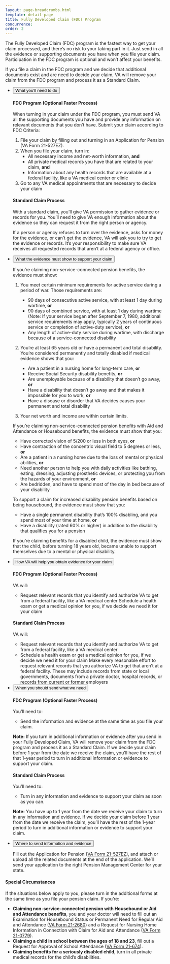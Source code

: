 ```yaml
---
layout: page-breadcrumbs.html
template: detail-page
title: Fully Developed Claim (FDC) Program
concurrence:
order: 2
---
```


<div class="va-introtext">

The Fully Developed Claim (FDC) program is the fastest way to get your claim processed, and there’s no risk to your taking part in it. Just send in all the evidence or supporting documents you have when you file your claim. Participation in the FDC program is optional and won’t affect your benefits.

If you file a claim in the FDC program and we decide that additional documents exist and are need to decide your claim, VA will remove your claim from the FDC program and process it as a Standard Claim.

</div>

<div class="usa-accordion">
<ul class="usa-unstyled-list">
<li>
<button class="usa-button-unstyled usa-accordion-button" aria-controls="need-to-do">What you’ll need to do</button>
<div id="need-to-do" class="usa-accordion-content">

#### FDC Program (Optional Faster Process)

When turning in your claim under the FDC program, you must send VA all the supporting documents you have and provide any information on relevant documents that you don’t have.
Submit your claim according to FDC Criteria:

1. File your claim by filling out and turning in an Application for Pension (VA Form 21-527EZ).
2. When you file your claim, turn in:
    - All necessary income and net-worth information, **and**
    - All private medical records you have that are related to your claim, **and**
    - Information about any health records that are available at a federal facility, like a VA medical center or clinic
3. Go to any VA medical appointments that are necessary to decide your claim

#### Standard Claim Process

With a standard claim, you’ll give VA permission to gather evidence or records for you. You’ll need to give VA enough information about the evidence so they can request it from the right person or agency.

If a person or agency refuses to turn over the evidence, asks for money for the evidence, or can’t get the evidence, VA will ask you to try to get the evidence or records. It’s your responsibility to make sure VA receives all requested records that aren’t at a federal agency or office.

</div>
</li>
<li>
<button class="usa-button-unstyled usa-accordion-button" aria-controls="evidence-must-show">What the evidence must show to support your claim</button>
<div id="evidence-must-show" class="usa-accordion-content">

If you’re claiming non-service-connected pension benefits, the evidence must show:
1. You meet certain minimum requirements for active service during a period of war. Those requirements are:

    - 90 days of consecutive active service, with at least 1 day during wartime, **or**
    - 90 days of combined service, with at least 1 day during wartime
    (Note: If your service began after September 7, 1980, additional service requirements may apply, typically 2 years of continuous service or completion of active-duty service), **or**
    - Any length of active-duty service during wartime, with discharge because of a service-connected disability

2. You’re at least 65 years old or have a permanent and total disability. You’re considered permanently and totally disabled if medical evidence shows that you:

    - Are a patient in a nursing home for long-term care, **or**
    - Receive Social Security disability benefits, **or**
    - Are unemployable because of a disability that doesn’t go away, **or**
    - Have a disability that doesn’t go away and that makes it impossible for you to work, **or**
    - Have a disease or disorder that VA decides causes your permanent and total disability

3. Your net worth and income are within certain limits.

If you’re claiming non-service-connected pension benefits with Aid and Attendance or Housebound benefits, the evidence must show that you:

  - Have corrected vision of 5/200 or less in both eyes, **or**
  - Have contraction of the concentric visual field to 5 degrees or less, **or**
  - Are a patient in a nursing home due to the loss of mental or physical abilities, **or**
  - Need another person to help you with daily activities like bathing, eating, dressing, adjusting prosthetic devices, or protecting you from the hazards of your environment, **or**
  - Are bedridden, and have to spend most of the day in bed because of your disability

To support a claim for increased disability pension benefits based on being housebound, the evidence must show that you:

  - Have a single permanent disability that’s 100% disabling, and you spend most of your time at home, **or**
  - Have a disability (rated 60% or higher) in addition to the disability that qualifies you for a pension

If you’re claiming benefits for a disabled child, the evidence must show that the child, before turning 18 years old, became unable to support themselves due to a mental or physical disability.

</div>
</li>
<li>
<button class="usa-button-unstyled usa-accordion-button" aria-controls="va-will-help">How VA will help you obtain evidence for your claim</button>
<div id="va-will-help" class="usa-accordion-content">

#### FDC Program (Optional Faster Process)

VA will:
- Request relevant records that you identify and authorize VA to get from a federal facility, like a VA medical center
Schedule a health exam or get a medical opinion for you, if we decide we need it for your claim

#### Standard Claim Process

VA will:
- Request relevant records that you identify and authorize VA to get from a federal facility, like a VA medical center
- Schedule a health exam or get a medical opinion for you, if we decide we need it for your claim
Make every reasonable effort to request relevant records that you authorize VA to get that aren’t at a federal facility. These may include records from state or local governments, documents from a private doctor, hospital records, or records from current or former employers

</div>
</li>
<li>
<button class="usa-button-unstyled usa-accordion-button" aria-controls="when-to-send">When you should send what we need</button>
<div id="when-to-send" class="usa-accordion-content">

#### FDC Program (Optional Faster Process)

You’ll need to:
- Send the information and evidence at the same time as you file your claim.
<div class="usa-alert usa-alert-warning no-background-image">

**Note:** If you turn in additional information or evidence after you send in your Fully Developed Claim, VA will remove your claim from the FDC program and process it as a Standard Claim. If we decide your claim before 1 year from the date we receive the claim, you’ll have the rest of that 1-year period to turn in additional information or evidence to support your claim.

</div>

#### Standard Claim Process

You’ll need to:
- Turn in any information and evidence to support your claim as soon as you can.

<div class="usa-alert usa-alert-warning no-background-image">

**Note:** You have up to 1 year from the date we receive your claim to turn in any information and evidence. If we decide your claim before 1 year from the date we receive the claim, you’ll have the rest of the 1-year period to turn in additional information or evidence to support your claim.

</div>
</div>
</li>
<li>
<button class="usa-button-unstyled usa-accordion-button" aria-controls="where-to-send">Where to send information and evidence</button>
<div id="where-to-send" class="usa-accordion-content">

Fill out the Application for Pension ([VA Form 21-527EZ](/pension/application/527EZ)), and attach or upload all the related documents at the end of the application. We’ll send your application to the right Pension Management Center for your state.

</div>
</li>
</ul>
</div>

<div class="feature" markdown=“1”>

#### Special Circumstances
If the situations below apply to you, please turn in the additional forms at the same time as you file your pension claim.
If you’re:
- **Claiming non-service-connected pension with Housebound or Aid and Attendance benefits**, you and your doctor will need to fill out an Examination for Housebound Status or Permanent Need for Regular Aid and Attendance ([VA Form 21-2680](https://www.va.gov/vaforms/form_detail.asp?FormNo=21-2680)) and a Request for Nursing Home Information in Connection with Claim for Aid and Attendance ([VA Form 21-0779](https://www.va.gov/vaforms/form_detail.asp?FormNo=21-0779)).
- **Claiming a child in school between the ages of 18 and 23**, fill out a Request for Approval of School Attendance ([VA Form 21-674](https://www.va.gov/vaforms/form_detail.asp?FormNo=21-674)).
- **Claiming benefits for a seriously disabled child**, turn in all private medical records for the child’s disabilities.

</div>

<script src="https://standards.usa.gov/assets/js/vendor/uswds.min.js" type="text/javascript"></script>
